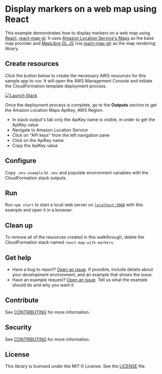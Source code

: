 # Display markers on a web map using React

This example demonstrates how to display markers on a web map using [React](https://react.dev/), [react-map-gl](https://visgl.github.io/react-map-gl/). It uses [Amazon Location Service's Maps](https://aws.amazon.com/location/) as the base map provider and [MapLibre GL JS](https://maplibre.org/maplibre-gl-js-docs/api/) (via [react-map-gl](https://visgl.github.io/react-map-gl/)) as the map rendering library.

## Create resources

<!-- TODO: templateUrl needs to be udpated with the correct template -->

Click the button below to create the necessary AWS resources for this sample app to run. It will open the AWS Management Console and initiate the CloudFormation template deployment process.

[![Launch Stack](https://amazon-location-cloudformation-templates.s3.us-west-2.amazonaws.com/cfn-launch-stack-button.svg)](https://console.aws.amazon.com/cloudformation/home?#/stacks/quickcreate?stackName=react-map-with-markers-example&templateURL=https://amazon-location-cloudformation-templates.s3.us-west-2.amazonaws.com/samples/web-react-map-with-markers/template.yaml)

Once the deployment process is complete, go to the **Outputs** section to get the Amazon Location Maps ApiKey, AWS Region.

- In stack output's tab only the ApiKey name is visible, in order to get the ApiKey value
- Navigate to Amazon Location Service
- Click on "API keys" from the left navigation pane
- Click on the ApiKey name
- Copy the ApiKey value

## Configure

Copy `.env.example` to `.env` and populate environment variables with the CloudFormation stack outputs.

## Run

Run `npm start` to start a local web server on [`localhost:3000`](http://localhost:3000/) with this example and open it in a browser.

## Clean up

To remove all of the resources created in this walkthrough, delete the CloudFormation stack named `react-map-with-markers`.

## Get help

- Have a bug to report? [Open an issue](https://github.com/aws-geospatial/amazon-location-samples-react/issues/new). If possible, include details about your development environment, and an example that shows the issue.
- Have an example request? [Open an issue](https://github.com/aws-samples/amazon-location-samples/issues/new). Tell us what the example should do and why you want it.

## Contribute

See [CONTRIBUTING](../CONTRIBUTING.md) for more information.

## Security

See [CONTRIBUTING](../CONTRIBUTING.md#security-issue-notifications) for more information.

## License

This library is licensed under the MIT-0 License. See the [LICENSE](../LICENSE) file.
